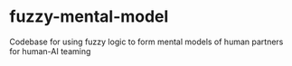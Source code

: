 # fuzzy-mental-model
Codebase for using fuzzy logic to form mental models of human partners for human-AI teaming
